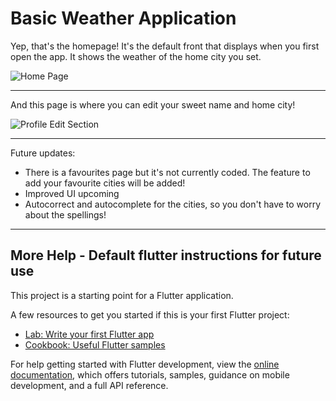 # Basic Weather Application

Yep, that's the homepage! It's the default front that displays when you first open the app. It shows the weather of the home city you set.

![Home Page](https://github.com/Anika-2048/Flutter-Weather-App/assets/128902230/081a3a05-9804-4ad4-b7ae-93e023b49afc)

----------------------------------------------------------------------------------------

And this page is where you can edit your sweet name and home city!

![Profile Edit Section](https://github.com/Anika-2048/Flutter-Weather-App/assets/128902230/dba70045-f843-4bb6-924d-97073faeb5f0)

----------------------------------------------------------------------------------------

Future updates:
- There is a favourites page but it's not currently coded. The feature to add your favourite cities will be added!
- Improved UI upcoming
- Autocorrect and autocomplete for the cities, so you don't have to worry about the spellings!

----------------------------------------------------------------------------------------

## More Help - Default flutter instructions for future use

This project is a starting point for a Flutter application.

A few resources to get you started if this is your first Flutter project:

- [Lab: Write your first Flutter app](https://docs.flutter.dev/get-started/codelab)
- [Cookbook: Useful Flutter samples](https://docs.flutter.dev/cookbook)

For help getting started with Flutter development, view the
[online documentation](https://docs.flutter.dev/), which offers tutorials,
samples, guidance on mobile development, and a full API reference.


